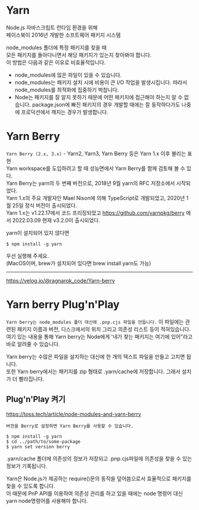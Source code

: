 # Yarn

Node.js 자바스크립트 런타임 환경을 위해  
페이스북이 2016년 개발한 소프트웨어 패키지 시스템

node_modules 폴더에 특정 패키지를 찾을 때  
모든 패키지를 돌아다니면서 해당 패키지가 있는지 찾아봐야 합니다.  
이 방법은 다음과 같은 이유로 비효율적입니다.

- node_modules에 많은 파일이 있을 수 있습니다.
- node_modules는 패키지 설치 시에 비용이 큰 I/O 작업을 발생시킵니다. 따라서 node_modules를 최적화에 집중하기 벅찹니다.
- Node는 패키지를 잘 알지 못하기 때문에 어떤 패키지에 접근해야 하는지 알 수 없습니다.
  package.json에 빠진 패키지의 경우 개발할 때에는 잘 동작하다가도 나중에 프로덕션에서 깨지는 경우가 발생합니다.

# Yarn Berry

`Yarn Berry (2.x, 3.x)` - Yarn2, Yarn3, Yarn Berry 등은 Yarn 1.x 이후 불리는 표현  
Yarn workspace를 도입하려고 할 때 성능면에서 Yarn Berry를 함께 검토해 볼 수 있다.  
Yarn Berry는 yarn의 두 번째 버전으로, 2018년 9월 yarn의 RFC 저장소에서 시작되었다.  
Yarn 1.x의 주요 개발자인 Mael Nison에 의해 TypeScript로 개발되었고, 2020년 1월 25일 정식 버전이 출시되었다.  
Yarn 1.x는 v1.22.17에서 코드 프리징되었고 https://github.com/yarnpkg/berry 에서 2022.03.09 현재 v3.2.0이 출시되었다.

yarn이 설치되어 있지 않다면

```
$ npm install -g yarn
```

우선 실행해 주세요.  
(MacOS이며, brew가 설치되어 있다면 brew install yarn도 가능)

---

https://velog.io/@ragnarok_code/Yarn-berry

# Yarn berry Plug'n'Play

`Yarn berry는 node_modules 폴더 대신에 .pnp.cjs 파일을 만듭니다.`
이 파일에는 관련된 패키지 이름과 버전, 디스크에서의 위치 그리고 의존성 리스트 등이 적혀있습니다.
여기 있는 내용을 통해 Yarn berry는 Node에게 '네가 찾는 패키지는 여기에 있어"라고 바로 알려줄 수 있습니다.

Yarn berry는 수많은 파일을 설치하는 대신에 한 개의 텍스트 파일을 만들고 고치면 됩니다.  
또한 Yarn berry에서는 패키지를 zip 형태로 .yarn/cache에 저장합니다. 그래서 설치가 더 빨라집니다.

## Plug'n'Play 켜기

https://toss.tech/article/node-modules-and-yarn-berry

`버전을 Berry로 설정하면 Yarn Berry를 사용할 수 있습니다.`

```
$ npm install -g yarn
$ cd ../path/to/some-package
$ yarn set version berry
```

.yarn/cache 폴더에 의존성의 정보가 저장되고 .pnp.cjs파일에 의존성을 찾을 수 있는 정보가 기록됩니다.

Yarn은 Node.js가 제공하는 require()문의 동작을 덮어씀으로서 효율적으로 패키지를 찾을 수 있도록 합니다.  
이 때문에 PnP API를 이용하여 의존성 관리를 하고 있을 때에는 node 명령어 대신 yarn node명령어를 사용해야 합니다.
